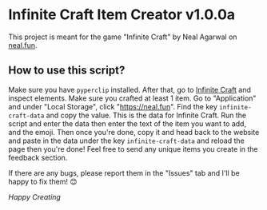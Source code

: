 # Infinite Craft Item Creator v1.0.0a

This project is meant for the game "Infinite Craft" by Neal Agarwal on [neal.fun](neal.fun).

## How to use this script?

Make sure you have `pyperclip` installed. After that, go to [Infinite Craft](https://neal.fun/infinite-craft) and inspect elements. Make sure you crafted at least 1 item. Go to "Application" and under "Local Storage", click "https://neal.fun".
Find the key `infinite-craft-data` and copy the value. This is the data for Infinite Craft. Run the script and enter the data then enter the text of the item you want to add, and the emoji. Then once you're done, copy it and head back
to the website and paste in the data under the key `infinite-craft-data` and reload the page then you're done! Feel free to send any unique items you create in the feedback section.

If there are any bugs, please report them in the "Issues" tab and I'll be happy to fix them! 😊

_Happy Creating_
